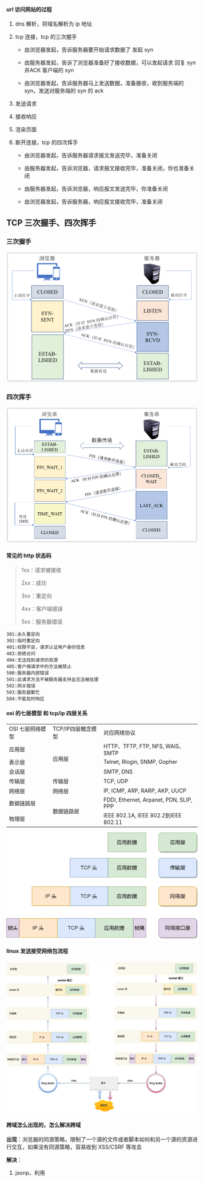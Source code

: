 #### url 访问网站的过程

1. dns 解析，将域名解析为 ip 地址

2. tcp 连接，tcp 的三次握手

   - 由浏览器发起，告诉服务器要开始请求数据了 发起 syn
     
   - 由服务器发起，告诉了浏览器准备好了接收数据，可以发起请求 回复 syn 并ACK 客户端的 syn

   - 由浏览器发起，告诉服务器马上发送数据，准备接收，收到服务端的 syn，发送对服务端的 syn 的 ack

3. 发送请求

4. 接收响应

5. 渲染页面

6. 断开连接，tcp 的四次挥手

   - 由浏览器发起，告诉服务器请求报文发送完毕，准备关闭

   - 由服务器发起，告诉浏览器，请求报文接收完毕，准备关闭，你也准备关闭

   - 由服务器发起，告诉浏览器，响应报文发送完毕，你准备关闭

   - 由浏览器发起，告诉服务器，响应报文接收完毕，准备关闭

## TCP 三次握手、四次挥手
### 三次握手
![img.png](img.png)

### 四次挥手
![img_1.png](img_1.png)

#### 常见的 http 状态码

> 1xx：请求被接收
>
> 2xx：成功
>
> 3xx：重定向
>
> 4xx：客户端错误
>
> 5xx：服务器错误

```
301:永久重定向
302:临时重定向
401:权限不足，请求认证用户身份信息
403:拒绝访问
404:无法找到请求的资源
405:客户端请求中的方法被禁止
500:服务器内部错误
501:此请求方法不被服务器支持且无法被处理
502:网关错误
503:服务器繁忙
504:不能及时响应
```

#### osi 的七层模型 和 tcp/ip 四层关系

<table>
   <tr>
        <td>OSI 七层网络模型</td>
        <td>TCP/IP四层概念模型</td>
        <td>对应网络协议</td>
    </tr>
    <tr>
        <td>应用层</td>
        <td rowspan="3">应用层</td>
        <td>HTTP、TFTP, FTP, NFS, WAIS、SMTP</td>
    </tr>
    <tr>
        <td>表示层</td>
        <td>Telnet, Rlogin, SNMP, Gopher</td>
    </tr>
    <tr>
        <td>会话层</td>
        <td>SMTP, DNS</td>
    </tr>
    <tr>
        <td>传输层</td>
        <td>传输层</td>
        <td>TCP, UDP</td>
    </tr>
    <tr>
        <td>网络层</td>
        <td>网络层</td>
        <td>IP, ICMP, ARP, RARP, AKP, UUCP</td>
    </tr>
    <tr>
        <td>数据链路层</td>
        <td rowspan="2">数据链路层</td>
        <td>FDDI, Ethernet, Arpanet, PDN, SLIP, PPP</td>
    </tr>
    <tr>
        <td>物理层</td>
        <td>IEEE 802.1A, IEEE 802.2到IEEE 802.11</td>
    </tr>
</table>

![img_2.png](img_2.png)

#### linux 发送接受网络包流程
![img_3.png](img_3.png)

#### 跨域怎么出现的，怎么解决跨域

**出现**：浏览器的同源策略，限制了一个源的文件或者脚本如何和另一个源的资源进行交互，如果没有同源策略，容易收到 XSS/CSRF 等攻击

**解决**：

1. jsonp，利用 <script> 标签没有跨域限制的漏洞，页面可以动态的得到其他源的 json 数据

   - 优点：兼容性好，可以用于主流浏览器的跨域访问问题
   - 缺点：仅支持 get 方法；不安全，容易遭受 xss 攻击

2. cors 跨域资源共享，分为简单请求和复杂请求

   - 简单请求
   - 复杂请求，在正式请求之前，增加一次 http 查询请求

3. nginx 的反向代理

   配置一个代理服务器做跳板机

4. node 中间件代理（两次跨域）

   实现原理：就是服务器向服务器请求


### get 和 post 的区别
- 数据传输大小： get 传输数据的大小是 2kb，而 post 一般是没有限制的，但是会受内存大小影响，一般通过修改 php.ini 配置文件来修改
- 数据传输方式： get 是通过 url 传递参数的，在 url 中可以看到参数；post 是在表单中使用 post 方法提交
- 数据安全性：get 参数可见，容易被攻击
- 缓存： get 可以被缓存， post 不能被缓存

### HTTP/1.1、HTTP/2 和 HTTP/3 对比表

| **特性**               | HTTP/1.1                  | HTTP/2                    | HTTP/3                    |
|-------------------------|---------------------------|---------------------------|---------------------------|
| **传输层协议**          | TCP                       | TCP                       | QUIC (基于 UDP)           |
| **数据传输方式**        | 文本格式                  | 二进制帧                  | 二进制帧                  |
| **多路复用**            | ❌ 不支持（管道化有缺陷） | ✅ 支持（同一 TCP 连接）  | ✅ 支持（独立 QUIC 流）    |
| **队头阻塞**            | ⚠️ 应用层和传输层均存在   | ⚠️ 仅传输层（TCP 丢包）   | ✅ 彻底解决                |
| **头部压缩**            | ❌ 无                     | ✅ HPACK 压缩             | ✅ QPACK 压缩              |
| **服务器推送**          | ❌ 无                     | ✅ 支持                   | ✅ 支持                   |
| **握手延迟**            | ⏳ 高（TCP + TLS 1-2 RTT）| ⏳ 高（同 HTTP/1.1）      | ⚡ 低（0-1 RTT，支持 0-RTT）|
| **移动端优化**          | ❌ 无                     | ❌ 无                     | ✅ 连接迁移、抗丢包       |
| **兼容性**              | 🌍 全平台兼容             | 🌐 主流现代浏览器/服务器   | 🚧 逐步普及（需支持 QUIC） |

### 关键说明
- **多路复用**：HTTP/2 在单 TCP 连接上并行传输，HTTP/3 通过 QUIC 流彻底消除队头阻塞。
- **队头阻塞**：HTTP/1.1 因顺序处理请求而阻塞；HTTP/2 仅因 TCP 丢包阻塞；HTTP/3 无阻塞。
- **握手延迟**：HTTP/3 的 0-RTT 需已建立过连接，首次连接仍需 1-RTT。
- **移动端优化**：HTTP/3 支持 IP 切换不断连（如 Wi-Fi 切 5G），且抗弱网能力更强。


## tcp
### tcp 介绍
### tcp 三次握手
#### tcp 为什么是三次握手，不是四次或者两次
- 三次握手才能保证双方的接收和发送能力
  - 可以阻止重复历史连接的初始化
  - 可以同步双方的初始序列号
  - 避免浪费资源
#### tcp 每次握手失败，会发生什么
- 第一次握手失败（客户端发送 SYN 包），客户端发送 SYN 包后未收到 SYN-ACK 响应。
  - 客户端重传：采用 指数退避（Exponential Backoff）策略重试
  - 最终失败：客户端返回 ETIMEDOUT（连接超时）或 ECONNREFUSED（连接被拒绝）
- 第二次握手失败（服务器发送 SYN-ACK 包）
  - 服务器重传 SYN-ACK：由 tcp_synack_retries 控制重试次数（Linux 默认 5 次）。
  - 半连接队列清理：
    - 服务器维护 ​半连接队列（SYN Queue）​​ 存储未完成的握手请求。
    - 超时后（默认 60s）清除条目，释放资源。
- 第三次握手失败（客户端发送 ACK 包）​
  - 客户端：认为连接已建立，进入 ESTABLISHED 状态，可发送数据。
  - 服务器：未收到 ACK，仍处于 SYN-RECEIVED 状态，等待超时后关闭连接。
  - 若客户端发送数据，服务器因未确认连接会回复 ​RST 包，强制关闭连接。
  - 客户端收到 RST 后触发错误（如 ECONNRESET）。
#### syn 攻击是什么，怎么避免
- sync 攻击会打满半连接队列，使其他正常请求无法连接
- 解决办法：
  - 调整 netdev_max_backlog的大小
  - 增加半连接队列长度
  - 减少 SYN+ACK 重传次数（目的是让半连接队列的连接快速释放）
#### tcp 四次挥手
#### tcp 四次挥手中某次失败会发生什么
- 第一次挥手失败：客户端重传 FIN
- 第二次挥手失败：客户端会触发超时重传机制，因为 服务端 ACK 不会重传
- 第三次挥手失败：服务端会触发 FIN 重传
- 第四次挥手失败：服务端会触发 FIN 重传
#### 如果已经建立了连接，但是客户端突然出现故障了怎么办？
- 心跳检测
#### 如果已经建立了连接，但是服务端的进程崩溃会发生什么？
#### tcp 重传机制
- 超时重传，在指定的时间内，没有收到对方的 ack 应答
  - 两种情况下会超时重传
    - 数据包丢失
    - 没有收到 ack 确认应答
  - 重传时间怎么定义
    - 根据往返时延的一个动态变化值算出来，通过采样加权平均
- 快速重传，不以时间为驱动，以数据为驱动
  - ![img_4.png](img_4.png)
- SACK 方法【选择性确认】
  - ![img_5.png](img_5.png)
  - 将收到的数据发送给发送方，发送方就只穿丢失的数据
- Duplicate SACK，使用了 SACK 来告诉「发送方」有哪些数据被重复接收了
  - 可以让「发送方」知道，是发出去的包丢了，还是接收方回应的 ACK 包丢了;
  - 可以知道是不是「发送方」的数据包被网络延迟了;
  - 可以知道网络中是不是把「发送方」的数据包给复制了;
#### tcp 滑动窗口
- 为了解决通信效率的问题，不用等到每个请求都应答之后再次请求
- 窗口的大小，无需等待确认应答，而可以继续发送数据的最大值。
#### tcp 流量控制
- 让「发送方」根据「接收方」的实际接收能力控制发送的数据量，这就是所谓的流量控制。
#### tcp 拥塞控制
- 目的，为了防止发送方的数据填满整个网络
- 慢启动，一点一点的提高发送数据包的数量。什么时候使用慢启动，当拥塞窗口小于慢启动门限
- 拥塞避免算法，规则是：每当收到一个 ACK 时，cwnd 增加 1/cwnd。
- 拥塞发生
- 快速恢复
#### tcp 是如何解决粘包、拆包的问题
- 粘包：多个数据包被接收方一次性读取，合并为一个数据包。
- 拆包：单个数据包被分割成多个 TCP 段传输，接收方需多次读取才能完整接收。
- 根本原因：TCP 是面向流的传输协议，数据以字节流形式传输，没有明确的消息边界。发送方的写入和接收方的读取频率不匹配，导致数据在缓冲区中合并或分段。
- 解决粘包和拆包的常用方法
  - 固定长度消息法：所有消息长度固定（如每个消息 100 字节），不足部分填充空白。
  - 分隔符法：在消息末尾添加特殊分隔符（如 \n 或 \r\n）
  - 长度字段法（推荐方法）：在消息头部添加长度字段，明确标识消息体长度。
  - 协议封装法：使用标准协议（如 HTTP、Protobuf、MessagePack）定义消息结构
  - 网络框架的自动处理：成熟的网络框架（如 Netty、gRPC）内置了粘包/拆包处理机制


## udp 是什么，怎么工作的
- udp 是 用户数据报协议，其特点是 无连接、不可靠传输、轻量级、面向数据报：每个数据包独立传输（非流式）
- 应用场景
  - 实时视频/语音通话（
  - DNS 域名解析
  - 在线游戏（如 MOBA、FPS 类游戏）
  - IoT 传感器数据传输
- 
## tcp 和 udp 有什么区别，分别应用到什么场景
- 连接方式
  - tcp 需要三次握手连接，四次挥手断开连接
  - udp 无需连接，直接发送给数据
- 可靠性
  - tcp 通过确认应答（ACK）、重传机制、数据校验等保证数据完整，丢包时会自动重传
  - udp 不可靠传输：不保证数据到达或顺序正确，丢包不重传
- 传输效率
  - tcp 传输效率较低（需维护连接状态、拥塞控制等）、延迟较高（需保证可靠性）
  - udp 传输效率高（无额外控制开销）、延迟低（实时性强）
- 数据顺序
  - tcp 保证数据顺序（通过序列号排序）、接收端按发送顺序重组排序
  - udp 不保证数据顺序
- 拥塞控制
  - tcp 有拥塞控制算法（如慢启动、拥塞避免）、网络拥塞时自动降低发送速率
  - udp 无拥塞控制，持续以固定速率发送，可能加剧网络拥堵
- 应用场景
    - tcp：要求数据完整性和顺序的场景：
      - Web 服务（HTTP/HTTPS）
      - 文件传输（FTP）
      - 远程登录（SSH
    - udp：要求低延迟、可容忍少量丢包的场景：
      - 实时通信（Zoom/Skype）
      - DNS 查询
      - 在线游戏（如 MOBA 类游戏）
## udp 如何保证可靠传输
- 序列号与确认机制（ACK）
- 超时重传与冗余传输
- 数据包排序与缓冲
- 流量控制
  - 滑动窗口机制
- 拥塞控制
